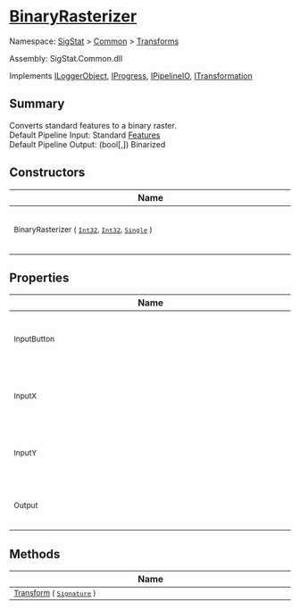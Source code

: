 # [BinaryRasterizer](./BinaryRasterizer.md)

Namespace: [SigStat]() > [Common](./../README.md) > [Transforms](./README.md)

Assembly: SigStat.Common.dll

Implements [ILoggerObject](./../ILoggerObject.md), [IProgress](./../Helpers/IProgress.md), [IPipelineIO](./../Pipeline/IPipelineIO.md), [ITransformation](./../ITransformation.md)

## Summary
Converts standard features to a binary raster.  <br>Default Pipeline Input: Standard [Features](https://github.com/hargitomi97/sigstat/blob/master/docs/md/SigStat/Common/Features.md)<br>Default Pipeline Output: (bool[,]) Binarized

## Constructors

| Name | Summary | 
| --- | --- | 
| <div style="width:490px"><sub>BinaryRasterizer ( [`Int32`](https://docs.microsoft.com/en-us/dotnet/api/System.Int32), [`Int32`](https://docs.microsoft.com/en-us/dotnet/api/System.Int32), [`Single`](https://docs.microsoft.com/en-us/dotnet/api/System.Single) )</sub></div>| <sub>Initializes a new instance of the [Transforms.BinaryRasterizer](https://github.com/hargitomi97/sigstat/blob/master/docs/md/SigStat/Common/Transforms/BinaryRasterizer.md) class with specified raster size and pen width.</sub></div>| <br>


## Properties

| Name | Summary | 
| --- | --- | 
| <div style="width:490px"><sub>InputButton</sub></div>| <sub>Gets or sets the [FeatureDescriptor](https://github.com/hargitomi97/sigstat/blob/master/docs/md/SigStat/Common/FeatureDescriptor.md) representing the stroke endings of an online signature</sub></div>| <br>
| <div style="width:490px"><sub>InputX</sub></div>| <sub>Gets or sets the [FeatureDescriptor](https://github.com/hargitomi97/sigstat/blob/master/docs/md/SigStat/Common/FeatureDescriptor.md) representing the X coordinates of an online signature</sub></div>| <br>
| <div style="width:490px"><sub>InputY</sub></div>| <sub>Gets or sets the [FeatureDescriptor](https://github.com/hargitomi97/sigstat/blob/master/docs/md/SigStat/Common/FeatureDescriptor.md) representing the Y coordinates of an online signature</sub></div>| <br>
| <div style="width:490px"><sub>Output</sub></div>| <sub>Gets or sets the [FeatureDescriptor](https://github.com/hargitomi97/sigstat/blob/master/docs/md/SigStat/Common/FeatureDescriptor.md) representing the output of the transformation</sub></div>| <br>


## Methods

| Name | Summary | 
| --- | --- | 
| <div style="width:490px"><sub>[Transform](./Methods/BinaryRasterizer-100663654.md) ( [`Signature`](./../Signature.md) )</sub></div>| <sub></sub></div>| <br>


